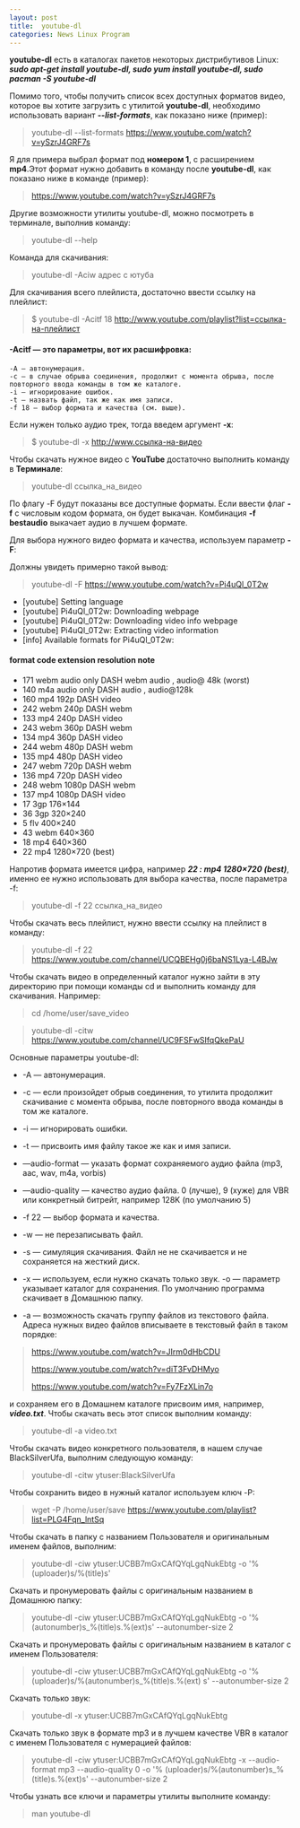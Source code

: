 ```yaml
---
layout: post
title:  youtube-dl
categories: News Linux Program
---
```



**youtube-dl** есть в каталогах пакетов некоторых дистрибутивов Linux: ***sudo apt-get install 
youtube-dl, sudo yum install youtube-dl, sudo pacman -S youtube-dl*** 

 Помимо того, чтобы получить список всех доступных форматов видео, которое вы хотите загрузить с 
 утилитой **youtube-dl**, необходимо использовать вариант ***--list-formats***, как показано ниже 
 (пример):

>youtube-dl --list-formats https://www.youtube.com/watch?v=ySzrJ4GRF7s

 Я для примера выбрал формат под **номером 1**, с расширением **mp4**.Этот формат нужно добавить в 
 команду после **youtube-dl**, как показано ниже в команде (пример):

>https://www.youtube.com/watch?v=ySzrJ4GRF7s

Другие возможности утилиты youtube-dl, можно посмотреть в терминале, выполнив команду:

>youtube-dl --help

Команда для скачивания:

>youtube-dl -Aciw адрес с ютуба

Для скачивания всего плейлиста, достаточно ввести ссылку на плейлист:

>$ youtube-dl -Acitf 18  http://www.youtube.com/playlist?list=ссылка-на-плейлист

#### -Acitf — это параметры, вот их расшифровка:

    -A — автонумерация.
    -с — в случае обрыва соединения, продолжит с момента обрыва, после повторного ввода команды в том же каталоге.
    -i — игнорирование ошибок.
    -t — назвать файл, так же как имя записи.
    -f 18 — выбор формата и качества (см. выше).

Если нужен только аудио трек, тогда введем аргумент **-х**:

>$ youtube-dl -x http://www.ссылка-на-видео

Чтобы скачать нужное видео с **YouTube** достаточно выполнить команду в **Терминале**:

>youtube-dl ссылка_на_видео

 По флагу -F будут показаны все доступные форматы. Если ввести флаг **-f** с числовым кодом 
 формата, 
 он будет выкачан. Комбинация **-f bestaudio** выкачает аудио в лучшем формате.

Для выбора нужного видео формата и качества, используем параметр **-F**:

Должны увидеть примерно такой вывод:

>youtube-dl -F https://www.youtube.com/watch?v=Pi4uQl_0T2w

- [youtube] Setting language
- [youtube] Pi4uQl_0T2w: Downloading webpage
- [youtube] Pi4uQl_0T2w: Downloading video info webpage
- [youtube] Pi4uQl_0T2w: Extracting video information
- [info] Available formats for Pi4uQl_0T2w:

#### format code extension resolution note

- 171 webm audio only DASH webm audio , audio@ 48k (worst)
- 140 m4a audio only DASH audio , audio@128k
- 160 mp4 192p DASH video
- 242 webm 240p DASH webm
- 133 mp4 240p DASH video
- 243 webm 360p DASH webm
- 134 mp4 360p DASH video
- 244 webm 480p DASH webm
- 135 mp4 480p DASH video
- 247 webm 720p DASH webm
- 136 mp4 720p DASH video
- 248 webm 1080p DASH webm
- 137 mp4 1080p DASH video
- 17 3gp 176×144
- 36 3gp 320×240
- 5 flv 400×240
- 43 webm 640×360
- 18 mp4 640×360
- 22 mp4 1280×720 (best)

Напротив формата имеется цифра, например ***22 : mp4 1280×720 (best)***, именно ее нужно 
использовать для выбора качества, после параметра -f:

>youtube-dl -f 22 ссылка_на_видео

Чтобы скачать весь плейлист, нужно ввести ссылку на плейлист в команду:

>youtube-dl -f 22 https://www.youtube.com/channel/UCQBEHg0j6baNS1Lya-L4BJw

Чтобы скачать видео в определенный каталог нужно зайти в эту директорию при помощи команды cd и выполнить команду для скачивания. Например:

>cd /home/user/save_video

>youtube-dl -citw https://www.youtube.com/channel/UC9FSFwSIfqQkePaU

Основные параметры youtube-dl:

- -A — автонумерация.

- -с — если произойдет обрыв соединения, то утилита продолжит скачивание с момента обрыва, после 
 повторного ввода команды в том же каталоге.

- -i — игнорировать ошибки.

- -t — присвоить имя файлу такое же как и имя записи.

- —audio-format — указать формат сохраняемого аудио файла (mp3, aac, wav, m4a, vorbis)

- —audio-quality — качество аудио файла. 0 (лучше), 9 (хуже) для VBR или конкретный битрейт, 
 например 128K (по умолчанию 5)

- -f 22 — выбор формата и качества.

- -w — не перезаписывать файл.

- -s — симуляция скачивания. Файл не не скачивается и не сохраняется на жесткий диск.

- -x — используем, если нужно скачать только звук.
-o — параметр указывает каталог для сохранения. По умолчанию программа скачивает в Домашнюю папку.

- -a — возможность скачать группу файлов из текстового файла. Адреса нужных видео файлов 
 вписываете в текстовый файл в таком порядке:

>https://www.youtube.com/watch?v=JIrm0dHbCDU
> 
>https://www.youtube.com/watch?v=diT3FvDHMyo
> 
>https://www.youtube.com/watch?v=Fy7FzXLin7o

и сохраняем его в Домашнем каталоге присвоим имя, например, ***video.txt***. Чтобы скачать весь 
этот список выполним команду:

>youtube-dl -a video.txt

Чтобы скачать видео конкретного пользователя, в нашем случае BlackSilverUfa, выполним следующую команду:

>youtube-dl -citw ytuser:BlackSilverUfa

Чтобы сохранить видео в нужный каталог используем ключ -P:

>wget -P /home/user/save https://www.youtube.com/playlist?list=PLG4Fqn_lntSq

Чтобы скачать в папку с названием Пользователя и оригинальным именем файлов, выполним:

>youtube-dl -ciw ytuser:UCBB7mGxCAfQYqLgqNukEbtg -o '%(uploader)s/%(title)s'

Скачать и пронумеровать файлы с оригинальным названием в Домашнюю папку:

>youtube-dl -ciw ytuser:UCBB7mGxCAfQYqLgqNukEbtg -o '%(autonumber)s_%(title)s.%(ext)s' 
> --autonumber-size 2

Скачать и пронумеровать файлы с оригинальным названием в каталог с именем Пользователя:

>youtube-dl -ciw ytuser:UCBB7mGxCAfQYqLgqNukEbtg -o '%(uploader)s/%(autonumber)s_%(title)s.%(ext)
> s' --autonumber-size 2

Скачать только звук:

>youtube-dl -x ytuser:UCBB7mGxCAfQYqLgqNukEbtg

Скачать только звук в формате mp3 и в лучшем качестве VBR в каталог с именем Пользователя с нумерацией файлов:

>youtube-dl -ciw ytuser:UCBB7mGxCAfQYqLgqNukEbtg -x --audio-format mp3 --audio-quality 0 -o '%
> (uploader)s/%(autonumber)s_%(title)s.%(ext)s' --autonumber-size 2

Чтобы узнать все ключи и параметры утилиты выполните команду:

>man youtube-dl

